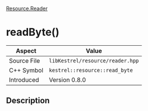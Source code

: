 [Resource.Reader](index)
# readByte()
| Aspect | Value |
| --- | --- |
| Source File | `libKestrel/resource/reader.hpp` |
| C++ Symbol | `kestrel::resource::read_byte` |
| Introduced | Version 0.8.0 |
## Description

